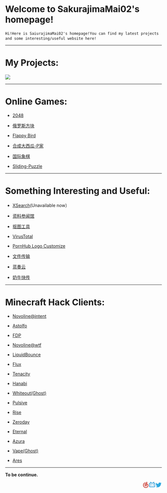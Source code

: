 # Welcome to SakurajimaMai02's homepage!

```
Hi!Here is SaiurajimaMai02's homepage!You can find my latest projects and some interesting/useful website here!
```
---

# My Projects: 

<a href="https://github.com/sakurajimamai02/piano-scores">
  <img align="center" src="https://github-readme-stats.vercel.app/api/pin/?username=sakurajimamai02&repo=piano-scores&theme=default" />
</a>

---

# Online Games:

- [2048](https://sakurajimamai02.github.io/2048/index.html)

- [俄罗斯方块](https://chvin.github.io/react-tetris/)

- [Flappy Bird](https://sakurajimamai02.github.io/Flappy-Bird/index.html)

- [合成大西瓜-P家](https://watermelon.sannaha.moe)

- [国际象棋](https://lichess.org/)

- [Sliding-Puzzle](https://sakurajimamai02.github.io/Sliding-Puzzle)

---

# Something Interesting and Useful:

- [XSearch](https://xsear.ch)(Unavailable now）

- [资料参闻馆](https://ubc26.github.io/links/menu.html)

- [抠图工具](https://remove.bg)

- [VirusTotal](https://www.virustotal.com/gui/)

- [PornHub Logo Customize](https://www.logoly.pro/)

- [文件传输](https://send-anywhere.com)

- [蓝奏云](https://pc.woozooo.com/account.php?action=login&ref=/mydisk.php)

- [奶牛快传](https://cowtransfer.com)

---

# Minecraft Hack Clients:

- [Novoline@intent](https://intent.store)

- [Astolfo](https://astolfo.lgbt)

- [FDP](https://getfdp.today)

- [Novoline@wtf](https://novoline.wtf)

- [LiquidBounce](https://liquidbounce.net)

- [Flux](https://flux.today)

- [Tenacity](https://intent.store)

- [Hanabi](https://hanabi.life)

- [Whiteout(Ghost)](https://andromeda.wtf)

- [Pulsive](https://intent.store)

- [Rise](https://intent.store)

- [Zeroday](https://intent.store)

- [Eternal](https://intent.store)

- [Azura](https://intent.store)

- [Vape(Ghost)](https://Vape.gg)

- [Ares](https://aresclient.org)

---

**To be continue.**

<a href="https://twitter.com/zerotwo705">
  <img align="right" alt="SakurajimaMai02 | Twitter" width="21px" src="https://raw.githubusercontent.com/SakurajimaMai02/SakurajimaMai02/main/assets/twitter.svg" />
</a>
<a href="https://space.bilibili.com/1667002275"><img align="right" alt="SakurajimaMai02 | Bilibili" width="20px" src="https://raw.githubusercontent.com/SakurajimaMai02/SakurajimaMai02/main/assets/bili-icon.svg" />
</a>
<a href="https://music.163.com/#/user/home?id=398680519"><img align="right" alt="SakurajimaMai02 | Netease-Cloud-Music" width="21px" src="https://raw.githubusercontent.com/SakurajimaMai02/SakurajimaMai02/main/assets/163Music-icon.svg" />
</a>
